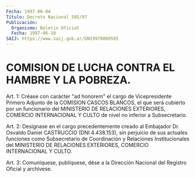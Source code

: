 ```yaml
---
Fecha: 1997-06-04
Título: Decreto Nacional 505/97
Publicación:
  Organismo: Boletín Oficial
  Fecha: 1997-06-10
SAIJ: https://www.saij.gob.ar/DN19970000505
---
```

# COMISION DE LUCHA CONTRA EL HAMBRE Y LA POBREZA.

<a id="1"></a>
Art. 1:  Créase  con  carácter  "ad  honorem"  el  cargo  de Vicepresidente Primero Adjunto  de  la  COMISION CASCOS BLANCOS, el que será cubierto por un funcionario del  MINISTERIO  DE RELACIONES EXTERIORES, COMERCIO INTERNACIONAL Y CULTO de nivel no  inferior  a Subsecretario.

<a id="2"></a>
Art.  2: Desígnase en el cargo precedentemente creado al Embajador Dr. Osvaldo Daniel CASTRUCCIO (DNI  4.438.153), sin perjuicio de sus actuales funciones como Subsecretario  de Coordinación y Relaciones Institucionales del MINISTERIO DE RELACIONES  EXTERIORES,  COMERCIO INTERNACIONAL Y CULTO.

<a id="3"></a>
Art. 3: Comuníquese, publíquese, dése a la Dirección Nacional  del Registro  Oficial  y  archívese.